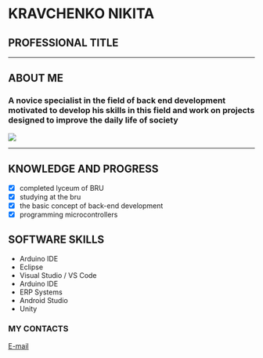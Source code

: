# KRAVCHENKO NIKITA
## PROFESSIONAL TITLE
***
## ABOUT ME
### A novice specialist in the field of back end development  motivated to develop his skills in this field  and work on projects designed to improve the daily life of society
![](blob:https://web.telegram.org/f4ed37da-e06d-475a-9363-deef7db3986a)
***
## KNOWLEDGE AND PROGRESS
- [x] completed lyceum of BRU
- [x] studying at the bru
- [x] the basic concept of back-end development
- [x] programming microcontrollers
## SOFTWARE SKILLS
+ Arduino IDE
+ Eclipse
+ Visual Studio / VS Code
+ Arduino IDE
+ ERP Systems
+ Android Studio
+ Unity
### MY CONTACTS
[E-mail](https://mail.google.com/mail/u/0/#search/nikitakosmochev957%40gmail.com)

